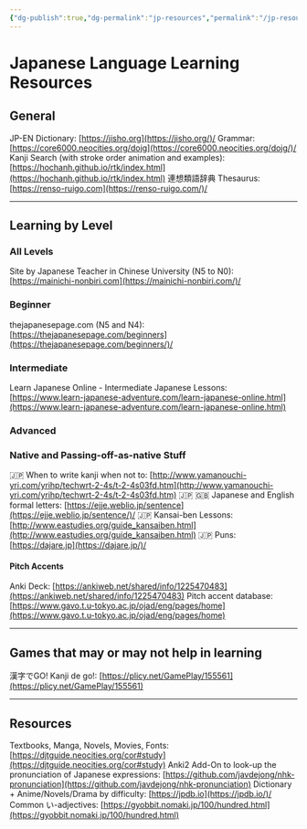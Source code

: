 ```yaml
---
{"dg-publish":true,"dg-permalink":"jp-resources","permalink":"/jp-resources/","tags":["japanese","learningresources","language"],"dgHomeLink":"false","dgShowBacklinks":"false","dgShowLocalGraph":"false","dgShowInlineTitle":"false","dgShowToc":"true","dgShowFileTree":"false","dgEnableSearch":"false","noteIcon":""}
---
```


# Japanese Language Learning Resources
## General
JP-EN Dictionary: [https://jisho.org](https://jisho.org/)/
Grammar: [https://core6000.neocities.org/dojg](https://core6000.neocities.org/dojg/)/
Kanji Search (with stroke order animation and examples): [https://hochanh.github.io/rtk/index.html](https://hochanh.github.io/rtk/index.html)
連想類語辞典 Thesaurus: [https://renso-ruigo.com](https://renso-ruigo.com/)/

---
## Learning by Level
### All Levels
Site by Japanese Teacher in Chinese University (N5 to N0): [https://mainichi-nonbiri.com](https://mainichi-nonbiri.com/)/

### Beginner
thejapanesepage.com (N5 and N4): [https://thejapanesepage.com/beginners](https://thejapanesepage.com/beginners/)/

### Intermediate
Learn Japanese Online - Intermediate Japanese Lessons: [https://www.learn-japanese-adventure.com/learn-japanese-online.html](https://www.learn-japanese-adventure.com/learn-japanese-online.html)


### Advanced


### Native and Passing-off-as-native Stuff
🇯‍🇵 When to write kanji when not to: [http://www.yamanouchi-yri.com/yrihp/techwrt-2-4s/t-2-4s03fd.htm](http://www.yamanouchi-yri.com/yrihp/techwrt-2-4s/t-2-4s03fd.htm)
🇯‍🇵 🇬‍🇧 Japanese and English formal letters: [https://ejje.weblio.jp/sentence](https://ejje.weblio.jp/sentence/)/
🇯‍🇵 Kansai-ben Lessons: [http://www.eastudies.org/guide_kansaiben.html](http://www.eastudies.org/guide_kansaiben.html)
🇯‍🇵 Puns: [https://dajare.jp](https://dajare.jp/)/
#### Pitch Accents
Anki Deck: [https://ankiweb.net/shared/info/1225470483](https://ankiweb.net/shared/info/1225470483)
Pitch accent database: [https://www.gavo.t.u-tokyo.ac.jp/ojad/eng/pages/home](https://www.gavo.t.u-tokyo.ac.jp/ojad/eng/pages/home)

---
## Games that may or may not help in learning
漢字でGO! Kanji de go!: [https://plicy.net/GamePlay/155561](https://plicy.net/GamePlay/155561)

---
## Resources
Textbooks, Manga, Novels, Movies, Fonts: [https://djtguide.neocities.org/cor#study](https://djtguide.neocities.org/cor#study)
Anki2 Add-On to look-up the pronunciation of Japanese expressions: [https://github.com/javdejong/nhk-pronunciation](https://github.com/javdejong/nhk-pronunciation)
Dictionary + Anime/Novels/Drama by difficulty: [https://jpdb.io](https://jpdb.io/)/
Common い-adjectives: [https://gyobbit.nomaki.jp/100/hundred.html](https://gyobbit.nomaki.jp/100/hundred.html)



